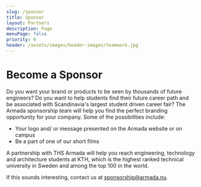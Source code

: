 ```yaml
---
slug: /sponsor
title: Sponsor
layout: Partners
description: Page
menuPage: false
priority: 0
header: /assets/images/header-images/teamwork.jpg
---
```


# Become a Sponsor

Do you want your brand or products to be seen by thousands of future engineers? Do you want to help students find their future career path and be associated with Scandinavia's largest student driven career fair? The Armada sponsorship team will help you find the perfect branding opportunity for your company. Some of the possibilities include:

-   Your logo and/ or message presented on the Armada website or on campus
-   Be a part of one of our short films

A partnership with THS Armada will help you reach engineering, technology and architecture students at KTH, which is the highest ranked technical university in Sweden and among the top 100 in the world.

If this sounds interesting, contact us at [sponsorship@armada.nu](mailto:sponsorship@armada.nu).

